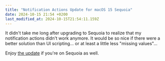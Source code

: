 ```yaml
---
title: "Notification Actions Update for macOS 15 Sequoia"
date: 2024-10-15 21:54 +0200
last_modified_at: 2024-10-15T21:54:11.159Z
---
```


It didn't take me long after upgrading to Sequoia to realize that my notification actions didn't work anymore. It would be so nice if there were a better solution than UI scripting… or at least a little less "missing values"…

Enjoy [the update](https://github.com/Ptujec/LaunchBar/tree/master/Notifications) if you're on Sequoia as well.